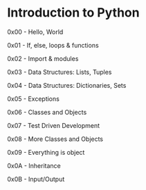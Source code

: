 # Introduction to Python

0x00 - Hello, World

0x01 - If, else, loops & functions

0x02 - Import & modules

0x03 - Data Structures: Lists, Tuples

0x04 - Data Structures: Dictionaries, Sets

0x05 - Exceptions

0x06 - Classes and Objects

0x07 - Test Driven Development

0x08 - More Classes and Objects

0x09 - Everything is object

0x0A - Inheritance

0x0B - Input/Output
